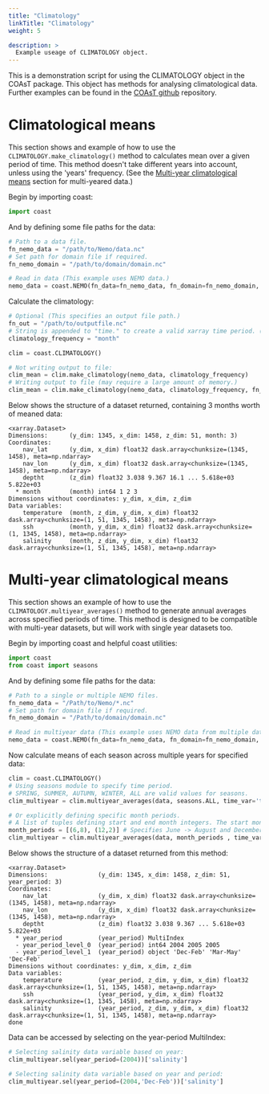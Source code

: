 ```yaml
---
title: "Climatology"
linkTitle: "Climatology"
weight: 5

description: >
  Example useage of CLIMATOLOGY object.
---
```



This is a demonstration script for using the CLIMATOLOGY object in the COAsT
package. This object has methods for analysing climatological data. Further examples can be found in the [COAsT github](https://github.com/British-Oceanographic-Data-Centre/COAsT/blob/master/example_scripts/climatology_example.py) repository.


# Climatological means
This section shows and example of how to use the ``CLIMATOLOGY.make_climatology()`` method to calculates mean over a given period of time. This method doesn't take different years into account, unless using the 'years' frequency. (See the [Multi-year climatological means](#multi-year-climatological-means) section for multi-yeared data.)

Begin by importing coast:
```python
import coast
```

And by defining some file paths for the data:
```python
# Path to a data file.
fn_nemo_data = "/path/to/Nemo/data.nc"
# Set path for domain file if required.
fn_nemo_domain = "/path/to/domain/domain.nc"

# Read in data (This example uses NEMO data.)
nemo_data = coast.NEMO(fn_data=fn_nemo_data, fn_domain=fn_nemo_domain, chunks={}).dataset
```

Calculate the climatology:
```python
# Optional (This specifies an output file path.)
fn_out = "/path/to/outputfile.nc" 
# String is appended to "time." to create a valid xarray time period. (i.e. time.season, time.month...)
climatology_frequency = "month" 

clim = coast.CLIMATOLOGY()

# Not writing output to file:
clim_mean = clim.make_climatology(nemo_data, climatology_frequency)
# Writing output to file (may require a large amount of memory.)
clim_mean = clim.make_climatology(nemo_data, climatology_frequency, fn_out=fn_out)
```

Below shows the structure of a dataset returned, containing 3 months worth of meaned data:
```
<xarray.Dataset>
Dimensions:      (y_dim: 1345, x_dim: 1458, z_dim: 51, month: 3)
Coordinates:
    nav_lat      (y_dim, x_dim) float32 dask.array<chunksize=(1345, 1458), meta=np.ndarray>
    nav_lon      (y_dim, x_dim) float32 dask.array<chunksize=(1345, 1458), meta=np.ndarray>
    deptht       (z_dim) float32 3.038 9.367 16.1 ... 5.618e+03 5.822e+03
  * month        (month) int64 1 2 3
Dimensions without coordinates: y_dim, x_dim, z_dim
Data variables:
    temperature  (month, z_dim, y_dim, x_dim) float32 dask.array<chunksize=(1, 51, 1345, 1458), meta=np.ndarray>
    ssh          (month, y_dim, x_dim) float32 dask.array<chunksize=(1, 1345, 1458), meta=np.ndarray>
    salinity     (month, z_dim, y_dim, x_dim) float32 dask.array<chunksize=(1, 51, 1345, 1458), meta=np.ndarray>
```


# Multi-year climatological means
This section shows an example of how to use the ``CLIMATOLOGY.multiyear_averages()`` method to generate annual averages across specified periods of time. This method is designed to be compatible with multi-year datasets, but will work with single year datasets too.

Begin by importing coast and helpful coast utilities:
```python
import coast
from coast import seasons 
```

And by defining some file paths for the data:
```python
# Path to a single or multiple NEMO files.
fn_nemo_data = "/Path/to/Nemo/*.nc"
# Set path for domain file if required.
fn_nemo_domain = "/Path/to/domain/domain.nc"

# Read in multiyear data (This example uses NEMO data from multiple datafiles.)
nemo_data = coast.NEMO(fn_data=fn_nemo_data, fn_domain=fn_nemo_domain, multiple=True, chunks={}).dataset
```

Now calculate means of each season across multiple years for specified data:
```python
clim = coast.CLIMATOLOGY()
# Using seasons module to specify time period.
# SPRING, SUMMER, AUTUMN, WINTER, ALL are valid values for seasons.
clim_multiyear = clim.multiyear_averages(data, seasons.ALL, time_var='time', time_dim='t_dim')

# Or explicitly defining specific month periods.
# A list of tuples defining start and end month integers. The start months should be in chronological order.
month_periods = [(6,8), (12,2)] # Specifies June -> August and December -> February for each year of data.
clim_multiyear = clim.multiyear_averages(data, month_periods , time_var='time', time_dim='t_dim')

```

Below shows the structure of a dataset returned from this method:
```
<xarray.Dataset>
Dimensions:              (y_dim: 1345, x_dim: 1458, z_dim: 51, year_period: 3)
Coordinates:
    nav_lat              (y_dim, x_dim) float32 dask.array<chunksize=(1345, 1458), meta=np.ndarray>
    nav_lon              (y_dim, x_dim) float32 dask.array<chunksize=(1345, 1458), meta=np.ndarray>
    deptht               (z_dim) float32 3.038 9.367 ... 5.618e+03 5.822e+03
  * year_period          (year_period) MultiIndex
  - year_period_level_0  (year_period) int64 2004 2005 2005
  - year_period_level_1  (year_period) object 'Dec-Feb' 'Mar-May' 'Dec-Feb'
Dimensions without coordinates: y_dim, x_dim, z_dim
Data variables:
    temperature          (year_period, z_dim, y_dim, x_dim) float32 dask.array<chunksize=(1, 51, 1345, 1458), meta=np.ndarray>
    ssh                  (year_period, y_dim, x_dim) float32 dask.array<chunksize=(1, 1345, 1458), meta=np.ndarray>
    salinity             (year_period, z_dim, y_dim, x_dim) float32 dask.array<chunksize=(1, 51, 1345, 1458), meta=np.ndarray>
done
```

Data can be accessed by selecting on the year-period MultiIndex:
```python
# Selecting salinity data variable based on year:
clim_multiyear.sel(year_period=(2004))['salinity']

# Selecting salinity data variable based on year and period:
clim_multiyear.sel(year_period=(2004,'Dec-Feb'))['salinity']
```





